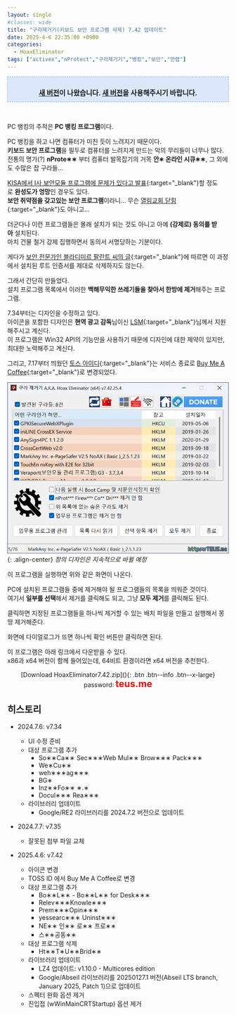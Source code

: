 ```yaml
---
layout: single
#classes: wide
title: "구라제거기(키보드 보안 프로그램 삭제) 7.42 업데이트"
date: 2025-4-6 22:35:00 +0900
categories:
  - HoaxEliminator
tags: ["activex","nProtect","구라제거기","뱅킹","보안","안랩"]
---
```


<div style="border-style: dashed; border-width: 1px; border-color: #79a5e4; background-color: #dbe8fb; padding: 10px;"><p style="text-align: center; margin-bottom: 0;"><span style="font-size: 1.111em;"><b><a href="/hoaxeliminator/HoaxEliminator7.45/">새 버전</a>이 나왔습니다. <a href="/hoaxeliminator/HoaxEliminator7.45/">새 버전</a>을 사용해주시기 바랍니다.</b></span></p></div><p><br /></p>

PC 뱅킹의 주적은 **PC 뱅킹 프로그램**이다.

PC 뱅킹을 하고 나면 컴퓨터가 미친 듯이 느려지기 때문이다.  
**키보드 보안 프로그램**을 필두로 컴퓨터를 느려지게 만드는 악의 무리들이 너무나 많다.  
전통의 명가(?) **nProte∗∗** 부터 컴퓨터 발목잡기의 거목 **안∗ 온라인 시큐∗∗**, 그 외에도 수많은 잡 구라들…

[KISA에서 I사 보안모듈 프로그램에 문제가 있다고 발표](http://www.etnews.com/20161130000139){:target="_blank"}할 정도로 **완성도가 엉망**인 경우도 있다.  
**보안 취약점을 갖고있는 보안 프로그램**이라니… 무슨 [열림교회 닫힘](https://www.google.com/search?q=열림교회+닫힘){:target="_blank"}도 아니고…  

더군다나 이런 프로그램들은 몰래 설치가 되는 것도 아니고 아예 **(강제로) 동의를 받아** 설치된다.  
마치 건물 철거 강제 집행하면서 동의서 서명당하는 기분이다.

게다가 [보안 전문가인 블라디미르 팔란트 씨의 글](https://github.com/alanleedev/KoreaSecurityApps/blob/main/03_weakening_tls_protection.md){:target="_blank"}에 따르면 이 과정에서 설치된 루트 인증서를 제대로 삭제하지도 않는다.

그래서 간단히 만들었다.  
설치 프로그램 목록에서 이러한 **백해무익한 쓰레기들을 찾아서 한방에 제거**해주는 프로그램.

7.34부터는 디자인을 수정하고 있다.  
아이콘을 포함한 디자인은 **현역 광고 감독**님이신 [LSM](http://www.leeseungmin.com/){:target="_blank"}님께서 지원해주시고 계신다.  
이 프로그램은 Win32 API의 기능만을 사용하기 때문에 디자인에 대한 제약이 있지만, 최대한 노력해주고 계신다.

그리고, 7.17부터 띄웠던 [토스 아이디](https://toss.me/bluenlive){:target="_blank"}는 서비스 종료로 [Buy Me A Coffee](https://buymeacoffee.com/bluenlive){:target="_blank"}로 변경되었다.

![image](/images/2025-04-06/hoax_Bs64_Q.png){: .align-center}
*창의 디자인은 지속적으로 바뀔 예정*

이 프로그램을 실행하면 위와 같은 화면이 나온다.

PC에 설치된 프로그램들 중에 제거해야 될 프로그램들의 목록을 띄워준 것이다.  
여기서 **일부를 선택**해서 제거를 클릭해도 되고, 그냥 **모두 제거**를 클릭해도 된다.

클릭하면 지정된 프로그램들을 하나씩 제거할 수 있는 배치 파일을 만들고 실행해서 몽땅 제거해준다.

화면에 다이얼로그가 뜨면 하나씩 확인 버튼만 클릭하면 된다.  

이 프로그램은 아래 링크에서 다운받을 수 있다.  
x86과 x64 버전이 함께 들어있는데, 64비트 환경이라면 x64 버전을 추천한다.

<div style="text-align: center;" markdown="1">
[Download HoaxEliminator7.42.zip](</attachment/2025-04-06/HoaxEliminator7.42.zip>){: .btn .btn--info .btn--x-large}
<br>password꞉ <span style="color: red; font-size: 1.5em;"><b>teus.me</b></span>
</div>

## 히스토리

* 2024.7.6: v7.34
  * UI 수정 준비
  * 대상 프로그램 추가
    * So∗∗Ca∗∗ Sec∗∗∗Web Mul∗∗ Brow∗∗∗ Pack∗∗∗
    * We∗Cu∗∗
    * weh∗∗∗ag∗∗∗
    * BG∗
    * Inz∗∗Fo∗∗ ∗.∗
    * Docul∗∗∗ Rea∗∗∗
  * 라이브러리 업데이트
    * Google/RE2 라이브러리를 2024.7.2 버전으로 업데이트

* 2024.7.7: v7.35
  * 잘못된 첨부 파일 교체

* 2025.4.6: v7.42
  * 아이콘 변경
  * TOSS ID 에서 Buy Me A Coffee로 변경
  * 대상 프로그램 추가
    * Bo∗∗L∗∗ - Bo∗∗L∗∗ for Desk∗∗∗
    * Relev∗∗∗Knowle∗∗∗
    * Prem∗∗∗Opin∗∗∗
    * yessearc∗∗∗ Uninst∗∗∗
    * NE∗∗ 인∗∗ 로∗∗ 프로∗∗
    * 스∗∗공동∗∗
  * 대상 프로그램 삭제
    * Ht∗∗T∗U∗∗Brid∗∗
  * 라이브러리 업데이트
    * LZ4 업데이트: v1.10.0 - Multicores edition
    * Google/Abseil 라이브러리를 20250127.1 버전(Abseil LTS branch, January 2025, Patch 1)으로 업데이트
  * 스펙터 완화 옵션 제거
  * 진입접 (wWinMainCRTStartup) 옵션 제거
